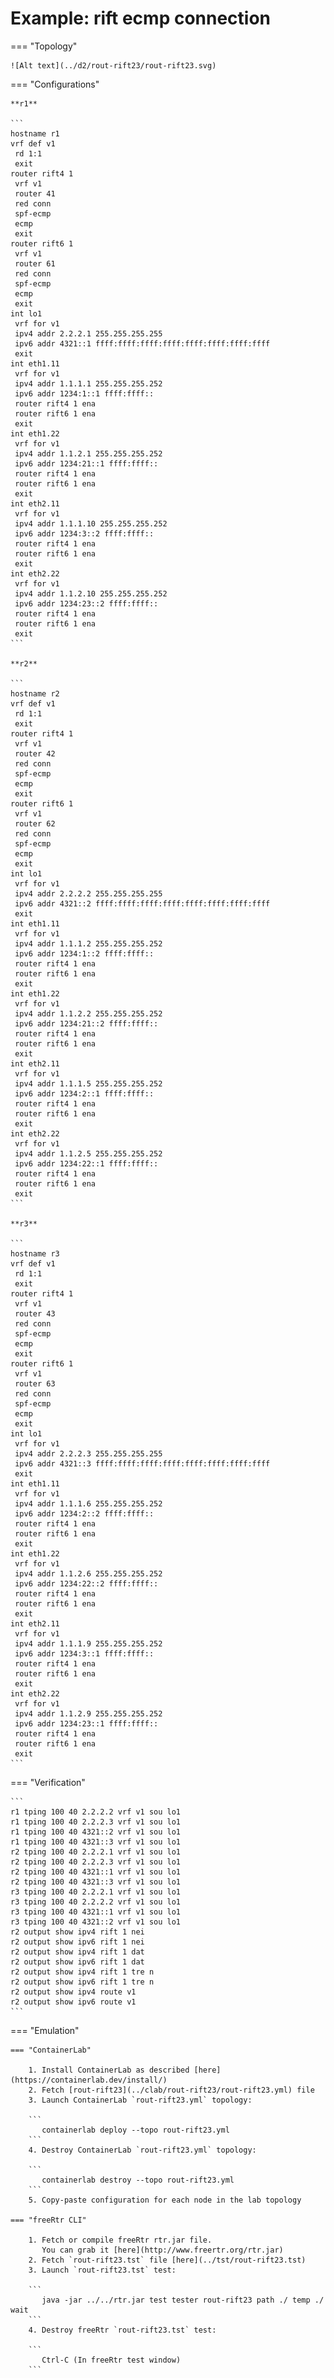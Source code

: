 # Example: rift ecmp connection

=== "Topology"

    ![Alt text](../d2/rout-rift23/rout-rift23.svg)

=== "Configurations"

    **r1**

    ```
    hostname r1
    vrf def v1
     rd 1:1
     exit
    router rift4 1
     vrf v1
     router 41
     red conn
     spf-ecmp
     ecmp
     exit
    router rift6 1
     vrf v1
     router 61
     red conn
     spf-ecmp
     ecmp
     exit
    int lo1
     vrf for v1
     ipv4 addr 2.2.2.1 255.255.255.255
     ipv6 addr 4321::1 ffff:ffff:ffff:ffff:ffff:ffff:ffff:ffff
     exit
    int eth1.11
     vrf for v1
     ipv4 addr 1.1.1.1 255.255.255.252
     ipv6 addr 1234:1::1 ffff:ffff::
     router rift4 1 ena
     router rift6 1 ena
     exit
    int eth1.22
     vrf for v1
     ipv4 addr 1.1.2.1 255.255.255.252
     ipv6 addr 1234:21::1 ffff:ffff::
     router rift4 1 ena
     router rift6 1 ena
     exit
    int eth2.11
     vrf for v1
     ipv4 addr 1.1.1.10 255.255.255.252
     ipv6 addr 1234:3::2 ffff:ffff::
     router rift4 1 ena
     router rift6 1 ena
     exit
    int eth2.22
     vrf for v1
     ipv4 addr 1.1.2.10 255.255.255.252
     ipv6 addr 1234:23::2 ffff:ffff::
     router rift4 1 ena
     router rift6 1 ena
     exit
    ```

    **r2**

    ```
    hostname r2
    vrf def v1
     rd 1:1
     exit
    router rift4 1
     vrf v1
     router 42
     red conn
     spf-ecmp
     ecmp
     exit
    router rift6 1
     vrf v1
     router 62
     red conn
     spf-ecmp
     ecmp
     exit
    int lo1
     vrf for v1
     ipv4 addr 2.2.2.2 255.255.255.255
     ipv6 addr 4321::2 ffff:ffff:ffff:ffff:ffff:ffff:ffff:ffff
     exit
    int eth1.11
     vrf for v1
     ipv4 addr 1.1.1.2 255.255.255.252
     ipv6 addr 1234:1::2 ffff:ffff::
     router rift4 1 ena
     router rift6 1 ena
     exit
    int eth1.22
     vrf for v1
     ipv4 addr 1.1.2.2 255.255.255.252
     ipv6 addr 1234:21::2 ffff:ffff::
     router rift4 1 ena
     router rift6 1 ena
     exit
    int eth2.11
     vrf for v1
     ipv4 addr 1.1.1.5 255.255.255.252
     ipv6 addr 1234:2::1 ffff:ffff::
     router rift4 1 ena
     router rift6 1 ena
     exit
    int eth2.22
     vrf for v1
     ipv4 addr 1.1.2.5 255.255.255.252
     ipv6 addr 1234:22::1 ffff:ffff::
     router rift4 1 ena
     router rift6 1 ena
     exit
    ```

    **r3**

    ```
    hostname r3
    vrf def v1
     rd 1:1
     exit
    router rift4 1
     vrf v1
     router 43
     red conn
     spf-ecmp
     ecmp
     exit
    router rift6 1
     vrf v1
     router 63
     red conn
     spf-ecmp
     ecmp
     exit
    int lo1
     vrf for v1
     ipv4 addr 2.2.2.3 255.255.255.255
     ipv6 addr 4321::3 ffff:ffff:ffff:ffff:ffff:ffff:ffff:ffff
     exit
    int eth1.11
     vrf for v1
     ipv4 addr 1.1.1.6 255.255.255.252
     ipv6 addr 1234:2::2 ffff:ffff::
     router rift4 1 ena
     router rift6 1 ena
     exit
    int eth1.22
     vrf for v1
     ipv4 addr 1.1.2.6 255.255.255.252
     ipv6 addr 1234:22::2 ffff:ffff::
     router rift4 1 ena
     router rift6 1 ena
     exit
    int eth2.11
     vrf for v1
     ipv4 addr 1.1.1.9 255.255.255.252
     ipv6 addr 1234:3::1 ffff:ffff::
     router rift4 1 ena
     router rift6 1 ena
     exit
    int eth2.22
     vrf for v1
     ipv4 addr 1.1.2.9 255.255.255.252
     ipv6 addr 1234:23::1 ffff:ffff::
     router rift4 1 ena
     router rift6 1 ena
     exit
    ```

=== "Verification"

    ```
    r1 tping 100 40 2.2.2.2 vrf v1 sou lo1
    r1 tping 100 40 2.2.2.3 vrf v1 sou lo1
    r1 tping 100 40 4321::2 vrf v1 sou lo1
    r1 tping 100 40 4321::3 vrf v1 sou lo1
    r2 tping 100 40 2.2.2.1 vrf v1 sou lo1
    r2 tping 100 40 2.2.2.3 vrf v1 sou lo1
    r2 tping 100 40 4321::1 vrf v1 sou lo1
    r2 tping 100 40 4321::3 vrf v1 sou lo1
    r3 tping 100 40 2.2.2.1 vrf v1 sou lo1
    r3 tping 100 40 2.2.2.2 vrf v1 sou lo1
    r3 tping 100 40 4321::1 vrf v1 sou lo1
    r3 tping 100 40 4321::2 vrf v1 sou lo1
    r2 output show ipv4 rift 1 nei
    r2 output show ipv6 rift 1 nei
    r2 output show ipv4 rift 1 dat
    r2 output show ipv6 rift 1 dat
    r2 output show ipv4 rift 1 tre n
    r2 output show ipv6 rift 1 tre n
    r2 output show ipv4 route v1
    r2 output show ipv6 route v1
    ```

=== "Emulation"

    === "ContainerLab"

        1. Install ContainerLab as described [here](https://containerlab.dev/install/)  
        2. Fetch [rout-rift23](../clab/rout-rift23/rout-rift23.yml) file  
        3. Launch ContainerLab `rout-rift23.yml` topology:  

        ```
           containerlab deploy --topo rout-rift23.yml  
        ```
        4. Destroy ContainerLab `rout-rift23.yml` topology:  

        ```
           containerlab destroy --topo rout-rift23.yml  
        ```
        5. Copy-paste configuration for each node in the lab topology

    === "freeRtr CLI"

        1. Fetch or compile freeRtr rtr.jar file.  
           You can grab it [here](http://www.freertr.org/rtr.jar)  
        2. Fetch `rout-rift23.tst` file [here](../tst/rout-rift23.tst)  
        3. Launch `rout-rift23.tst` test:  

        ```
           java -jar ../../rtr.jar test tester rout-rift23 path ./ temp ./ wait
        ```
        4. Destroy freeRtr `rout-rift23.tst` test:  

        ```
           Ctrl-C (In freeRtr test window)
        ```

